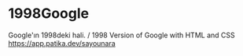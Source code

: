 # 1998Google
Google'ın 1998deki hali. / 1998 Version of Google with HTML and CSS
https://app.patika.dev/sayounara
